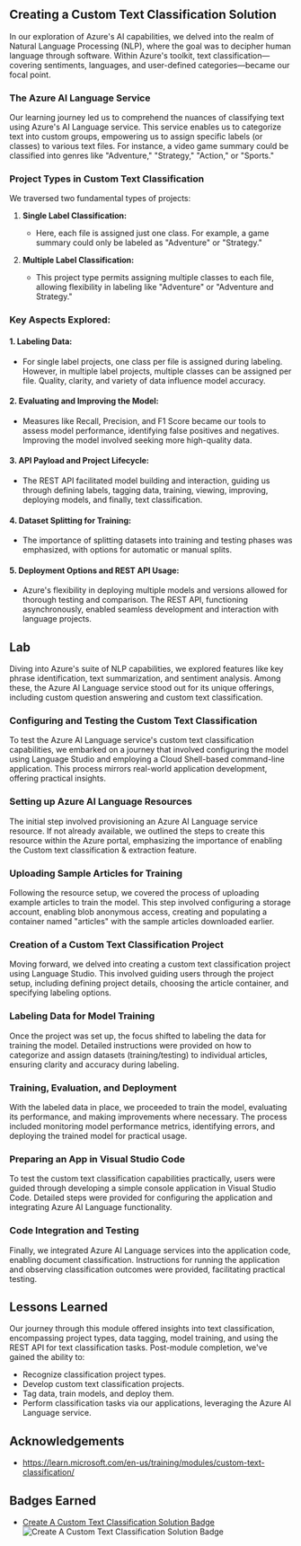 ## Creating a Custom Text Classification Solution

In our exploration of Azure's AI capabilities, we delved into the realm of Natural Language Processing (NLP), where the goal was to decipher human language through software. Within Azure's toolkit, text classification—covering sentiments, languages, and user-defined categories—became our focal point.

### The Azure AI Language Service

Our learning journey led us to comprehend the nuances of classifying text using Azure's AI Language service. This service enables us to categorize text into custom groups, empowering us to assign specific labels (or classes) to various text files. For instance, a video game summary could be classified into genres like "Adventure," "Strategy," "Action," or "Sports."

### Project Types in Custom Text Classification

We traversed two fundamental types of projects:

1. **Single Label Classification:**
   - Here, each file is assigned just one class. For example, a game summary could only be labeled as "Adventure" or "Strategy."

2. **Multiple Label Classification:**
   - This project type permits assigning multiple classes to each file, allowing flexibility in labeling like "Adventure" or "Adventure and Strategy."

### Key Aspects Explored:

#### 1. Labeling Data:
- For single label projects, one class per file is assigned during labeling. However, in multiple label projects, multiple classes can be assigned per file. Quality, clarity, and variety of data influence model accuracy.

#### 2. Evaluating and Improving the Model:
- Measures like Recall, Precision, and F1 Score became our tools to assess model performance, identifying false positives and negatives. Improving the model involved seeking more high-quality data.

#### 3. API Payload and Project Lifecycle:
- The REST API facilitated model building and interaction, guiding us through defining labels, tagging data, training, viewing, improving, deploying models, and finally, text classification.

#### 4. Dataset Splitting for Training:
- The importance of splitting datasets into training and testing phases was emphasized, with options for automatic or manual splits.

#### 5. Deployment Options and REST API Usage:
- Azure's flexibility in deploying multiple models and versions allowed for thorough testing and comparison. The REST API, functioning asynchronously, enabled seamless development and interaction with language projects.

## Lab
Diving into Azure's suite of NLP capabilities, we explored features like key phrase identification, text summarization, and sentiment analysis. Among these, the Azure AI Language service stood out for its unique offerings, including custom question answering and custom text classification.

### Configuring and Testing the Custom Text Classification

To test the Azure AI Language service's custom text classification capabilities, we embarked on a journey that involved configuring the model using Language Studio and employing a Cloud Shell-based command-line application. This process mirrors real-world application development, offering practical insights.

### Setting up Azure AI Language Resources

The initial step involved provisioning an Azure AI Language service resource. If not already available, we outlined the steps to create this resource within the Azure portal, emphasizing the importance of enabling the Custom text classification & extraction feature.

### Uploading Sample Articles for Training

Following the resource setup, we covered the process of uploading example articles to train the model. This step involved configuring a storage account, enabling blob anonymous access, creating and populating a container named "articles" with the sample articles downloaded earlier.

### Creation of a Custom Text Classification Project

Moving forward, we delved into creating a custom text classification project using Language Studio. This involved guiding users through the project setup, including defining project details, choosing the article container, and specifying labeling options.

### Labeling Data for Model Training

Once the project was set up, the focus shifted to labeling the data for training the model. Detailed instructions were provided on how to categorize and assign datasets (training/testing) to individual articles, ensuring clarity and accuracy during labeling.

### Training, Evaluation, and Deployment

With the labeled data in place, we proceeded to train the model, evaluating its performance, and making improvements where necessary. The process included monitoring model performance metrics, identifying errors, and deploying the trained model for practical usage.

### Preparing an App in Visual Studio Code

To test the custom text classification capabilities practically, users were guided through developing a simple console application in Visual Studio Code. Detailed steps were provided for configuring the application and integrating Azure AI Language functionality.

### Code Integration and Testing

Finally, we integrated Azure AI Language services into the application code, enabling document classification. Instructions for running the application and observing classification outcomes were provided, facilitating practical testing.

## Lessons Learned

Our journey through this module offered insights into text classification, encompassing project types, data tagging, model training, and using the REST API for text classification tasks.
Post-module completion, we've gained the ability to:
- Recognize classification project types.
- Develop custom text classification projects.
- Tag data, train models, and deploy them.
- Perform classification tasks via our applications, leveraging the Azure AI Language service.


## Acknowledgements
- https://learn.microsoft.com/en-us/training/modules/custom-text-classification/

## Badges Earned
- [Create A Custom Text Classification Solution Badge](https://learn.microsoft.com/api/achievements/share/en-us/JainAyushri-0042/BLXA4TCD?sharingId=966CA24C5AD997DF)![Create A Custom Text Classification Solution Badge](https://github.com/AJ1904/Microsoft-Ignite-Azure-AI-Language/assets/49027490/0863e5d5-aad3-4a7f-aa8a-9af89c930f8b)

